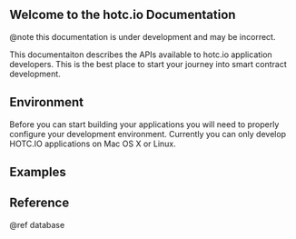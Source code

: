 Welcome to the hotc.io Documentation
-----------------------------------

@note this documentation is under development and may be incorrect. 

This documentaiton describes the APIs available to hotc.io application developers. This is the best place to
start your journey into smart contract development.

## Environment 

Before you can start building your applications you will need to properly configure your development 
environment. Currently you can only develop HOTC.IO applications on Mac OS X or Linux.

## Examples


## Reference

@ref database
